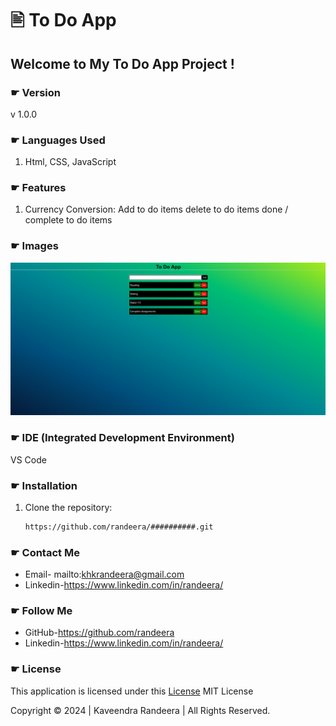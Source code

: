 # 🖹 To Do App
## Welcome to My To Do App Project !

### ☛ Version
v 1.0.0

### ☛ Languages Used
1. Html, CSS, JavaScript

### ☛ Features
1. Currency Conversion:
Add to do items
delete to do items
done / complete to do items


### ☛ Images

![Color Chooser App](./img/img1.png)


### ☛ IDE (Integrated Development Environment)
VS Code

### ☛ Installation

1. Clone the repository:

   ```bash
   https://github.com/randeera/##########.git


### ☛ Contact Me

- Email-  mailto:khkrandeera@gmail.com
- Linkedin-https://www.linkedin.com/in/randeera/

### ☛ Follow Me

- GitHub-https://github.com/randeera
- Linkedin-https://www.linkedin.com/in/randeera/

### ☛ License
This application is licensed under this <a href="./LICENSE.txt">License</a>
MIT License

Copyright © 2024 | Kaveendra Randeera | All Rights Reserved.
